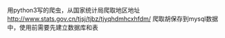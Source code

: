 用python3写的爬虫，从国家统计局爬取地区地址
http://www.stats.gov.cn/tjsj/tjbz/tjyqhdmhcxhfdm/
爬取胡保存到mysql数据中，使用前需要先建立数据库和表
